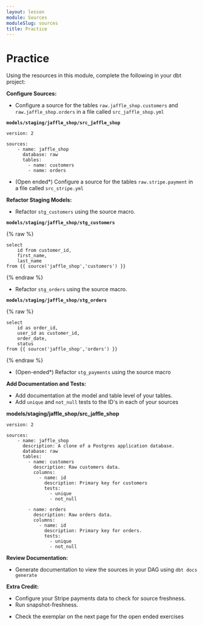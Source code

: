 ```yaml
---
layout: lesson
module: Sources
moduleSlug: sources
title: Practice
---
```


# Practice 
Using the resources in this module, complete the following in your dbt project:

**Configure Sources:**
- Configure a source for the tables `raw.jaffle_shop.customers` and `raw.jaffle_shop.orders` in a file called `src_jaffle_shop.yml`

**`models/staging/jaffle_shop/src_jaffle_shop`**

```
version: 2

sources:
    - name: jaffle_shop
      database: raw
      tables:
        - name: customers
        - name: orders
```

- (Open ended*) Configure a source for the tables `raw.stripe.payment` in a file called `src_stripe.yml`

**Refactor Staging Models:**
- Refactor `stg_customers` using the source macro.

**`models/staging/jaffle_shop/stg_customers`**

{% raw %}
```
select 
    id from customer_id,
    first_name,
    last_name
from {{ source('jaffle_shop','customers') }}
```
{% endraw %}

- Refactor `stg_orders` using the source macro.

**`models/staging/jaffle_shop/stg_orders`**

{% raw %}
```
select
    id as order_id,
    user_id as customer_id,
    order_date,
    status
from {{ source('jaffle_shop','orders') }}
```
{% endraw %}

- (Open-ended*) Refactor `stg_payments` using the source macro 

**Add Documentation and Tests:**
- Add documentation at the model and table level of your tables.
- Add `unique` and `not_null` tests to the ID's in each of your sources

**models/staging/jaffle_shop/src_jaffle_shop**

```
version: 2

sources:
    - name: jaffle_shop
      description: A clone of a Postgres application database.
      database: raw
      tables:
        - name: customers
          description: Raw customers data.
          columns:
            - name: id
              description: Primary key for customers
              tests:
                - unique
                - not_null

        - name: orders
          description: Raw orders data.
          columns:
            - name: id
              description: Primary key for orders.
              tests:
                - unique
                - not_null
```


**Review Documentation:**
- Generate documentation to view the sources in your DAG using `dbt docs generate`

**Extra Credit:**
- Configure your Stripe payments data to check for source freshness.
- Run snapshot-freshness.

* Check the exemplar on the next page for the open ended exercises